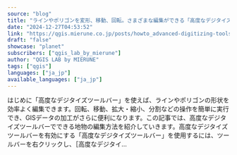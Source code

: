 ```yaml
---
source: "blog"
title: "ラインやポリゴンを変形、移動、回転。さまざまな編集ができる「高度なデジタイズツール」を紹介 - QGIS LAB by MIERUNE"
date: "2024-12-27T04:53:52"
link: "https://qgis.mierune.co.jp/posts/howto_advanced-digitizing-tools"
draft: "false"
showcase: "planet"
subscribers: ["qgis_lab_by_mierune"]
author: "QGIS LAB by MIERUNE"
tags: ["qgis"]
languages: ["ja_jp"]
available_languages: ["ja_jp"]
---
```


はじめに「高度なデジタイズツールバー」を使えば、ラインやポリゴンの形状を効率よく編集できます。回転、移動、拡大・縮小、分割などの操作を簡単に実行でき、GISデータの加工がさらに便利になります。この記事では、高度なデジタイズツールバーでできる地物の編集方法を紹介していきます。高度なデジタイズツールバーを有効にする「高度なデジタイズツールバー」を使用するには、ツールバーを右クリックし、［高度なデジタイ...
